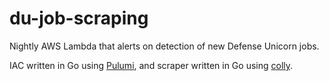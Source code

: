 # du-job-scraping
Nightly AWS Lambda that alerts on detection of new Defense Unicorn jobs.

IAC written in Go using [Pulumi](https://www.pulumi.com/), and scraper written in Go using [colly](https://github.com/gocolly/colly).